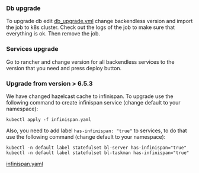 ### Db upgrade
To upgrade db edit [db_upgrade.yml](yml/bl-upgrade.yml) change backendless version and import the job to k8s cluster.
Check out the logs of the job to make sure that everything is ok. Then remove the job.

### Services upgrade
Go to rancher and change version for all backendless services to the version that you need and press deploy button.

### Upgrade from version > 6.5.3
We have changed hazelcast cache to infinispan. To upgrade use the following command to create infinispan service (change default to your namespace):
```
kubectl apply -f infinispan.yaml
```
Also, you need to add label `has-infinispan: "true"` to services, to do that use the following command (change default to your namespace):
```
kubectl -n default label statefulset bl-server has-infinispan="true"
kubectl -n default label statefulset bl-taskman has-infinispan="true"
```

[infinispan.yaml](yml/infinispan.yaml)

